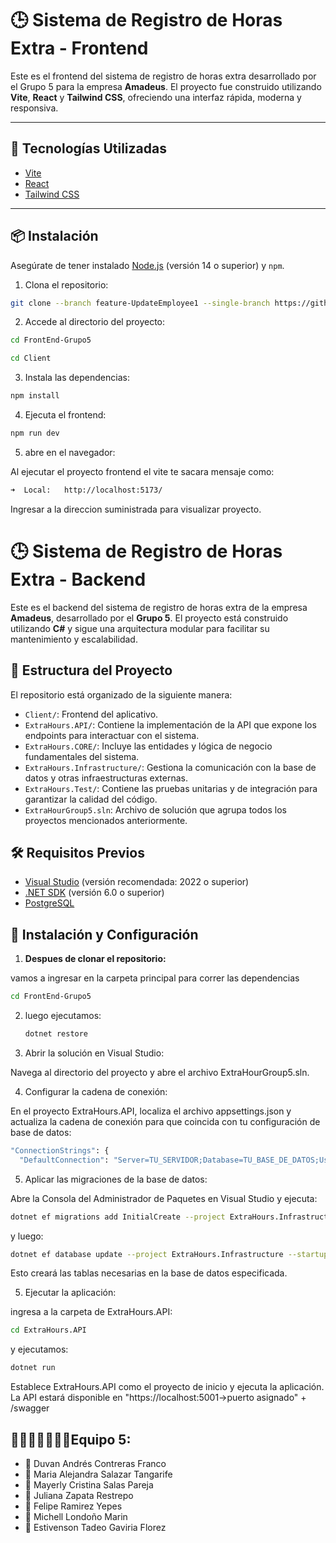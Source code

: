 # 🕒 Sistema de Registro de Horas Extra - Frontend

Este es el frontend del sistema de registro de horas extra desarrollado por el Grupo 5 para la empresa **Amadeus**. El proyecto fue construido utilizando **Vite**, **React** y **Tailwind CSS**, ofreciendo una interfaz rápida, moderna y responsiva.

---

## 🚀 Tecnologías Utilizadas

- [Vite](https://vitejs.dev/)
- [React](https://reactjs.org/)
- [Tailwind CSS](https://tailwindcss.com/)

---

## 📦 Instalación

Asegúrate de tener instalado [Node.js](https://nodejs.org/) (versión 14 o superior) y `npm`.

1. Clona el repositorio:

```bash
git clone --branch feature-UpdateEmployee1 --single-branch https://github.com/Teo1188/CloudNativeAmadeus.git
```

2. Accede al directorio del proyecto:

```bash
cd FrontEnd-Grupo5
```

```bash
cd Client
```

3. Instala las dependencias:

```bash
npm install
```

4. Ejecuta el frontend:

```bash
npm run dev
```

5. abre en el navegador:

Al ejecutar el proyecto frontend el vite te sacara mensaje como:
```bash
➜  Local:   http://localhost:5173/
```
Ingresar a la direccion suministrada para visualizar proyecto.

# 🕒 Sistema de Registro de Horas Extra - Backend

Este es el backend del sistema de registro de horas extra de la empresa **Amadeus**, desarrollado por el **Grupo 5**. El proyecto está construido utilizando **C#** y sigue una arquitectura modular para facilitar su mantenimiento y escalabilidad.

## 📂 Estructura del Proyecto

El repositorio está organizado de la siguiente manera:
- `Client/`: Frontend del aplicativo.
- `ExtraHours.API/`: Contiene la implementación de la API que expone los endpoints para interactuar con el sistema.
- `ExtraHours.CORE/`: Incluye las entidades y lógica de negocio fundamentales del sistema.
- `ExtraHours.Infrastructure/`: Gestiona la comunicación con la base de datos y otras infraestructuras externas.
- `ExtraHours.Test/`: Contiene las pruebas unitarias y de integración para garantizar la calidad del código.
- `ExtraHourGroup5.sln`: Archivo de solución que agrupa todos los proyectos mencionados anteriormente.

## 🛠️ Requisitos Previos

- [Visual Studio](https://visualstudio.microsoft.com/) (versión recomendada: 2022 o superior)
- [.NET SDK](https://dotnet.microsoft.com/download) (versión 6.0 o superior)
- [PostgreSQL](https://www.postgresql.org)

## 🚀 Instalación y Configuración

1. **Despues de clonar el repositorio:**

vamos a ingresar en la carpeta principal para correr las dependencias

   ```bash
   cd FrontEnd-Grupo5
   ```
2. luego ejecutamos:

   ```bash
   dotnet restore
   ```

3. Abrir la solución en Visual Studio:

Navega al directorio del proyecto y abre el archivo ExtraHourGroup5.sln.

4. Configurar la cadena de conexión:

En el proyecto ExtraHours.API, localiza el archivo appsettings.json y actualiza la cadena de conexión para que coincida con tu configuración de base de datos:

```bash
"ConnectionStrings": {
  "DefaultConnection": "Server=TU_SERVIDOR;Database=TU_BASE_DE_DATOS;User Id=TU_USUARIO;Password=TU_CONTRASEÑA;"}
```
5. Aplicar las migraciones de la base de datos:

Abre la Consola del Administrador de Paquetes en Visual Studio y ejecuta:

```bash
dotnet ef migrations add InitialCreate --project ExtraHours.Infrastructure --startup-project ExtraHours.API
```

y luego:

```bash
dotnet ef database update --project ExtraHours.Infrastructure --startup-project ExtraHours.API
```

Esto creará las tablas necesarias en la base de datos especificada.

5. Ejecutar la aplicación:

ingresa a la carpeta de ExtraHours.API:

```bash
cd ExtraHours.API
```

y ejecutamos:

```bash
dotnet run
```

Establece ExtraHours.API como el proyecto de inicio y ejecuta la aplicación. La API estará disponible en "https://localhost:5001->puerto asignado" + /swagger



## 🏃🏃🏃🏃🏃🏃🏃Equipo 5:

- 🏃 Duvan Andrés Contreras Franco  
- 🏃 Maria Alejandra Salazar Tangarife  
- 🏃 Mayerly Cristina Salas Pareja  
- 🏃 Juliana Zapata Restrepo  
- 🏃 Felipe Ramirez Yepes  
- 🏃 Michell Londoño Marin  
- 🏃 Estivenson Tadeo Gaviria Florez 

